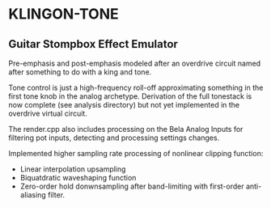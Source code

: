 # KLINGON-TONE #
## Guitar Stompbox Effect Emulator ##

Pre-emphasis and post-emphasis modeled after an overdrive circuit named after something to do with a king and tone.

Tone control is just a high-frequency roll-off approximating something in the first tone knob in the analog archetype.  Derivation of the full tonestack is now complete (see analysis directory) but not yet implemented in the overdrive virtual circuit.

The render.cpp also includes processing on the Bela Analog Inputs for filtering pot inputs, detecting and processing settings changes.

Implemented higher sampling rate processing of nonlinear clipping function:
* Linear interpolation upsampling
* Biquatdratic waveshaping function
* Zero-order hold donwnsampling after band-limiting with first-order anti-aliasing filter.
